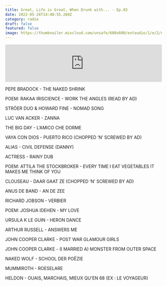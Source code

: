 ```yaml
---
title: Great, Life is Great, When Drunk with... - Ep.03
date: 2022-05-26T14:48:55.260Z
category: radio
draft: false
featured: false
image: https://thumbnailer.mixcloud.com/unsafe/600x600/extaudio/1/e/2/d/6842-8533-4e82-8e8e-c9186ce96dd6
---
```

<iframe width="100%" height="120" src="https://www.mixcloud.com/widget/iframe/?hide_cover=1&feed=%2FTheWordMagazine%2Falex-deforce-27032018%2F" frameborder="0" ></iframe>

PEPE BRADOCK - THE NAKED SHRINK

POEM: RAKAA IRISCIENCE - WORK THE ANGLES (READ BY AD)

STRÖER DUO & HOWARD FINE - NOMAD SONG

LUC VAN ACKER - ZANNA

THE BIG DAY - L’AMICO CHE DORME

VAYA CON DIOS - PUERTO RICO (CHOPPED ’N’ SCREWED BY AD)

ALIAS - CIVIL DEFENSE (DANNY)

ACTRESS - RAINY DUB

POEM: ATTILA THE STOCKBROKER - EVERY TIME I EAT VEGETABLES IT MAKES ME THINK OF YOU

CLOUSEAU - DAAR GAAT ZE (CHOPPED ’N’ SCREWED BY AD)

ANUS DE BAND - AN DE ZEE

RICHARD JOBSON - VERBIER

POEM: JOSHUA IDEHEN - MY LOVE

URSULA K LE GUIN - HERON DANCE

ARTHUR RUSSELL - ANSWERS ME

JOHN COOPER CLARKE - POST WAR GLAMOUR GIRLS

JOHN COOPER CLARKE - (I MARRIED A) MONSTER FROM OUTER SPACE

NAKED WOLF - SCHOOL DER POËZIE

MUMMIROTH - ROESELARE

HELDON - OUAIS, MARCHAIS, MIEUX QU'EN 68 (EX : LE VOYAGEUR)